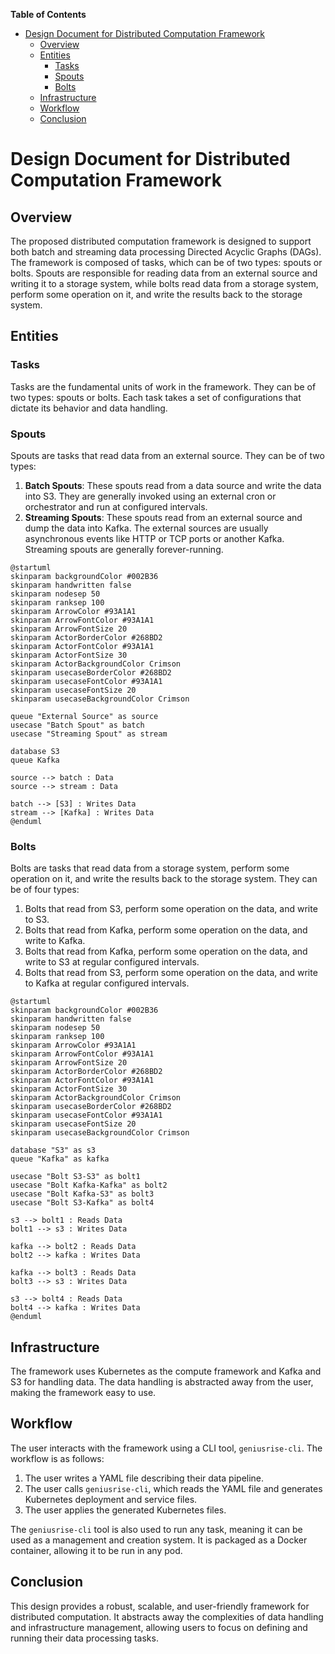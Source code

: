 <!-- START doctoc generated TOC please keep comment here to allow auto update -->
<!-- DON'T EDIT THIS SECTION, INSTEAD RE-RUN doctoc TO UPDATE -->

**Table of Contents**

- [Design Document for Distributed Computation Framework](#design-document-for-distributed-computation-framework)
  - [Overview](#overview)
  - [Entities](#entities)
    - [Tasks](#tasks)
    - [Spouts](#spouts)
    - [Bolts](#bolts)
  - [Infrastructure](#infrastructure)
  - [Workflow](#workflow)
  - [Conclusion](#conclusion)

<!-- END doctoc generated TOC please keep comment here to allow auto update -->

# Design Document for Distributed Computation Framework

## Overview

The proposed distributed computation framework is designed to support both batch
and streaming data processing Directed Acyclic Graphs (DAGs). The framework is
composed of tasks, which can be of two types: spouts or bolts. Spouts are
responsible for reading data from an external source and writing it to a storage
system, while bolts read data from a storage system, perform some operation on
it, and write the results back to the storage system.

## Entities

### Tasks

Tasks are the fundamental units of work in the framework. They can be of two
types: spouts or bolts. Each task takes a set of configurations that dictate its
behavior and data handling.

### Spouts

Spouts are tasks that read data from an external source. They can be of two
types:

1. **Batch Spouts**: These spouts read from a data source and write the data
   into S3. They are generally invoked using an external cron or orchestrator
   and run at configured intervals.
2. **Streaming Spouts**: These spouts read from an external source and dump the
   data into Kafka. The external sources are usually asynchronous events like
   HTTP or TCP ports or another Kafka. Streaming spouts are generally
   forever-running.

```plantuml
@startuml
skinparam backgroundColor #002B36
skinparam handwritten false
skinparam nodesep 50
skinparam ranksep 100
skinparam ArrowColor #93A1A1
skinparam ArrowFontColor #93A1A1
skinparam ArrowFontSize 20
skinparam ActorBorderColor #268BD2
skinparam ActorFontColor #93A1A1
skinparam ActorFontSize 30
skinparam ActorBackgroundColor Crimson
skinparam usecaseBorderColor #268BD2
skinparam usecaseFontColor #93A1A1
skinparam usecaseFontSize 20
skinparam usecaseBackgroundColor Crimson

queue "External Source" as source
usecase "Batch Spout" as batch
usecase "Streaming Spout" as stream

database S3
queue Kafka

source --> batch : Data
source --> stream : Data

batch --> [S3] : Writes Data
stream --> [Kafka] : Writes Data
@enduml
```

### Bolts

Bolts are tasks that read data from a storage system, perform some operation on
it, and write the results back to the storage system. They can be of four types:

1. Bolts that read from S3, perform some operation on the data, and write to S3.
2. Bolts that read from Kafka, perform some operation on the data, and write to
   Kafka.
3. Bolts that read from Kafka, perform some operation on the data, and write to
   S3 at regular configured intervals.
4. Bolts that read from S3, perform some operation on the data, and write to
   Kafka at regular configured intervals.

```plantuml
@startuml
skinparam backgroundColor #002B36
skinparam handwritten false
skinparam nodesep 50
skinparam ranksep 100
skinparam ArrowColor #93A1A1
skinparam ArrowFontColor #93A1A1
skinparam ArrowFontSize 20
skinparam ActorBorderColor #268BD2
skinparam ActorFontColor #93A1A1
skinparam ActorFontSize 30
skinparam ActorBackgroundColor Crimson
skinparam usecaseBorderColor #268BD2
skinparam usecaseFontColor #93A1A1
skinparam usecaseFontSize 20
skinparam usecaseBackgroundColor Crimson

database "S3" as s3
queue "Kafka" as kafka

usecase "Bolt S3-S3" as bolt1
usecase "Bolt Kafka-Kafka" as bolt2
usecase "Bolt Kafka-S3" as bolt3
usecase "Bolt S3-Kafka" as bolt4

s3 --> bolt1 : Reads Data
bolt1 --> s3 : Writes Data

kafka --> bolt2 : Reads Data
bolt2 --> kafka : Writes Data

kafka --> bolt3 : Reads Data
bolt3 --> s3 : Writes Data

s3 --> bolt4 : Reads Data
bolt4 --> kafka : Writes Data
@enduml
```

## Infrastructure

The framework uses Kubernetes as the compute framework and Kafka and S3 for
handling data. The data handling is abstracted away from the user, making the
framework easy to use.

## Workflow

The user interacts with the framework using a CLI tool, `geniusrise-cli`. The
workflow is as follows:

1. The user writes a YAML file describing their data pipeline.
2. The user calls `geniusrise-cli`, which reads the YAML file and generates
   Kubernetes deployment and service files.
3. The user applies the generated Kubernetes files.

The `geniusrise-cli` tool is also used to run any task, meaning it can be used
as a management and creation system. It is packaged as a Docker container,
allowing it to be run in any pod.

## Conclusion

This design provides a robust, scalable, and user-friendly framework for
distributed computation. It abstracts away the complexities of data handling and
infrastructure management, allowing users to focus on defining and running their
data processing tasks.
